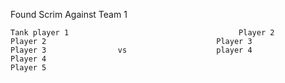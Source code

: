 Found Scrim Against Team 1  

```
Tank player 1                                      Player 2
Player 2                                      Player 3
Player 3                vs                    player 4
Player 4
Player 5
```	


